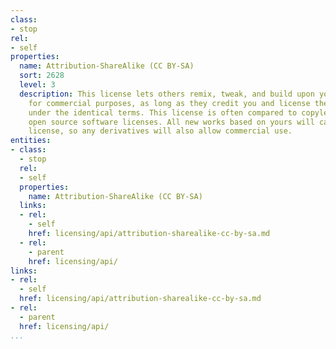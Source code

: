 ```yaml
---
class:
- stop
rel:
- self
properties:
  name: Attribution-ShareAlike (CC BY-SA)
  sort: 2628
  level: 3
  description: This license lets others remix, tweak, and build upon your work even
    for commercial purposes, as long as they credit you and license their new creations
    under the identical terms. This license is often compared to copyleft free and
    open source software licenses. All new works based on yours will carry the same
    license, so any derivatives will also allow commercial use.
entities:
- class:
  - stop
  rel:
  - self
  properties:
    name: Attribution-ShareAlike (CC BY-SA)
  links:
  - rel:
    - self
    href: licensing/api/attribution-sharealike-cc-by-sa.md
  - rel:
    - parent
    href: licensing/api/
links:
- rel:
  - self
  href: licensing/api/attribution-sharealike-cc-by-sa.md
- rel:
  - parent
  href: licensing/api/
...
```


